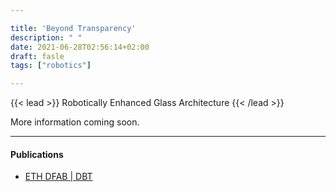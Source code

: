 ```yaml
---

title: 'Beyond Transparency'
description: " "
date: 2021-06-28T02:56:14+02:00
draft: fasle
tags: ["robotics"]

---
```


{{< lead >}}
Robotically Enhanced Glass Architecture
{{< /lead >}}


More information coming soon.

---
#### Publications
* [ETH DFAB | DBT](https://dbt.arch.ethz.ch/project/beyond-transparency/)

